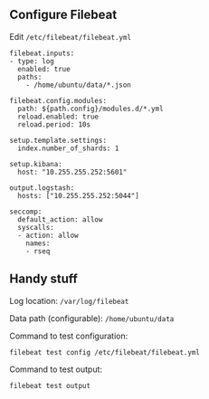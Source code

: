 ## Configure Filebeat
Edit `/etc/filebeat/filebeat.yml`
```
filebeat.inputs:
- type: log
  enabled: true
  paths:
    - /home/ubuntu/data/*.json

filebeat.config.modules:
  path: ${path.config}/modules.d/*.yml
  reload.enabled: true
  reload.period: 10s
  
setup.template.settings:
  index.number_of_shards: 1

setup.kibana:
  host: "10.255.255.252:5601"

output.logstash:
  hosts: ["10.255.255.252:5044"]

seccomp:
  default_action: allow
  syscalls:
  - action: allow
    names:
    - rseq
```

## Handy stuff
Log location: `/var/log/filebeat`

Data path (configurable): `/home/ubuntu/data`

Command to test configuration:
```
filebeat test config /etc/filebeat/filebeat.yml
```

Command to test output:
```
filebeat test output
```
